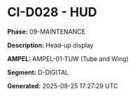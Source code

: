 # CI-D028 - HUD

**Phase:** 09-MAINTENANCE

**Description:** Head-up display

**AMPEL:** AMPEL-01-TUW (Tube and Wing)

**Segment:** D-DIGITAL

**Generated:** 2025-08-25 17:27:29 UTC

